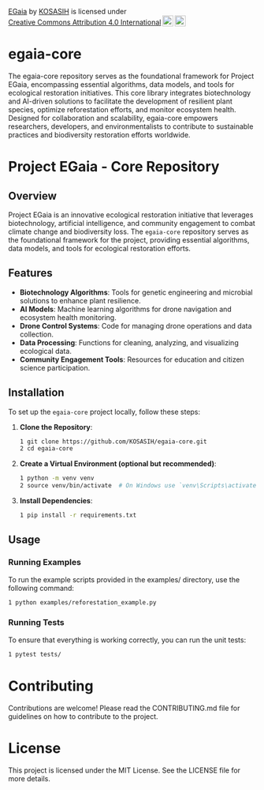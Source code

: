 <p xmlns:cc="http://creativecommons.org/ns#" xmlns:dct="http://purl.org/dc/terms/"><a property="dct:title" rel="cc:attributionURL" href="https://github.com/KOSASIH/egaia-core">EGaia</a> by <a rel="cc:attributionURL dct:creator" property="cc:attributionName" href="https://www.linkedin.com/in/kosasih-81b46b5a">KOSASIH</a> is licensed under <a href="https://creativecommons.org/licenses/by/4.0/?ref=chooser-v1" target="_blank" rel="license noopener noreferrer" style="display:inline-block;">Creative Commons Attribution 4.0 International<img style="height:22px!important;margin-left:3px;vertical-align:text-bottom;" src="https://mirrors.creativecommons.org/presskit/icons/cc.svg?ref=chooser-v1" alt=""><img style="height:22px!important;margin-left:3px;vertical-align:text-bottom;" src="https://mirrors.creativecommons.org/presskit/icons/by.svg?ref=chooser-v1" alt=""></a></p>

# egaia-core
The egaia-core repository serves as the foundational framework for Project EGaia, encompassing essential algorithms, data models, and tools for ecological restoration initiatives. This core library integrates biotechnology and AI-driven solutions to facilitate the development of resilient plant species, optimize reforestation efforts, and monitor ecosystem health. Designed for collaboration and scalability, egaia-core empowers researchers, developers, and environmentalists to contribute to sustainable practices and biodiversity restoration efforts worldwide.

# Project EGaia - Core Repository

## Overview

Project EGaia is an innovative ecological restoration initiative that leverages biotechnology, artificial intelligence, and community engagement to combat climate change and biodiversity loss. The `egaia-core` repository serves as the foundational framework for the project, providing essential algorithms, data models, and tools for ecological restoration efforts.

## Features

- **Biotechnology Algorithms**: Tools for genetic engineering and microbial solutions to enhance plant resilience.
- **AI Models**: Machine learning algorithms for drone navigation and ecosystem health monitoring.
- **Drone Control Systems**: Code for managing drone operations and data collection.
- **Data Processing**: Functions for cleaning, analyzing, and visualizing ecological data.
- **Community Engagement Tools**: Resources for education and citizen science participation.

## Installation

To set up the `egaia-core` project locally, follow these steps:

1. **Clone the Repository**:
   ```bash
   1 git clone https://github.com/KOSASIH/egaia-core.git
   2 cd egaia-core
   ```

 2. **Create a Virtual Environment (optional but recommended)**:

    ```bash
    1 python -m venv venv
    2 source venv/bin/activate  # On Windows use `venv\Scripts\activate`
    ```

3. **Install Dependencies**:

   ```bash
   1 pip install -r requirements.txt
   ```
   
## Usage

### Running Examples

To run the example scripts provided in the examples/ directory, use the following command:

   ```bash
   1 python examples/reforestation_example.py
   ```

### Running Tests

To ensure that everything is working correctly, you can run the unit tests:

   ```bash
   1 pytest tests/
   ```

# Contributing
Contributions are welcome! Please read the CONTRIBUTING.md file for guidelines on how to contribute to the project.

# License
This project is licensed under the MIT License. See the LICENSE file for more details.


